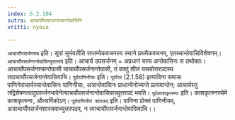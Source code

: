 ```yaml
---
index: 6.2.104
sutra: आचार्योपसरजनश्चान्तेवासिनि
vritti: nyasa

---
```

`आचार्योपसर्जनश्च` इति। सुपां सुर्भवतीति सप्तम्येकवचनस्य स्थाने प्रथमैकवचनम्, एतच्चान्तेवासिविशेषणम्। `आचार्योपसर्जनान्तेवाचिन्युत्तरपदे` इति। आचार्य उपसर्जनम् = अप्रधानं यस्य अन्तेवासिनः स तथोक्तः। आचार्योपसर्जनश्चान्तेवासी चाचार्योपसर्जनान्तेवासी, तं वक्तुं शीलं यसयोत्तरपदस्य तदाचार्योपसर्जनान्तेवासिवाचि। `पूर्वपाणिनीयाः` इति। `पूर्वापर` (2.1.58) इत्यादिना समासः पाणिनेराचार्यस्यान्तेवासिनः पाणिनीयाः, अत्रान्तेवासिनः प्राधान्येनोच्यन्ते प्रत्ययान्तेन; आचार्यस्तु तद्विशेषणत्वादुपसर्जनभावेनेत्याचर्योपसर्जनान्तेवासिवाच्युत्तरपदं भवति। `पूर्वकाशकृत्स्नाः` इति। काशकृत्स्नस्येमे काशकृत्स्नाः, औत्सर्गिकोऽण्।
`पूर्वपाणिनीयं शास्त्रम्` इति। पाणिना प्रोक्तं पाणिनीयम्, अत्राचार्योपसर्जनशास्त्रवाच्युत्तरपदम्, न त्वाचार्योपसर्जनान्तेवासिवाचि।।